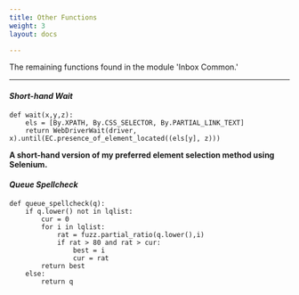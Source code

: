 ```yaml
---
title: Other Functions
weight: 3
layout: docs

---
```

The remaining functions found in the module 'Inbox Common.'

<hr />

#### **_Short-hand Wait_**

    def wait(x,y,z):
        els = [By.XPATH, By.CSS_SELECTOR, By.PARTIAL_LINK_TEXT]
        return WebDriverWait(driver, x).until(EC.presence_of_element_located((els[y], z)))

**A short-hand version of my preferred element selection method using Selenium.** 

#### **_Queue Spellcheck_**

    def queue_spellcheck(q):
        if q.lower() not in lqlist:
            cur = 0
            for i in lqlist:
                rat = fuzz.partial_ratio(q.lower(),i)
                if rat > 80 and rat > cur:
                    best = i
                    cur = rat
            return best
        else:
            return q